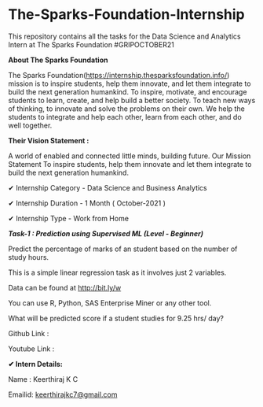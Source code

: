 # The-Sparks-Foundation-Internship

This repository contains all the tasks for the Data Science and Analytics Intern at The Sparks Foundation #GRIPOCTOBER21

**About The Sparks Foundation**

The Sparks Foundation(https://internship.thesparksfoundation.info/) mission is to inspire students, help them innovate, and let them integrate to build the next generation humankind. To inspire, motivate, and encourage students to learn, create, and help build a better society. To teach new ways of thinking, to innovate and solve the problems on their own. We help the students to integrate and help each other, learn from each other, and do well together.

**Their Vision Statement :**

A world of enabled and connected little minds, building future. Our Mission Statement To inspire students, help them innovate and let them integrate to build the next generation humankind.

✔ Internship Category - Data Science and Business Analytics

✔ Internship Duration - 1 Month ( October-2021 )

✔ Internship Type - Work from Home

***Task-1 : Prediction using Supervised ML (Level - Beginner)***

Predict the percentage of marks of an student based on the number of study hours.

This is a simple linear regression task as it involves just 2 variables.

Data can be found at http://bit.ly/w

You can use R, Python, SAS Enterprise Miner or any other tool.

What will be predicted score if a student studies for 9.25 hrs/ day?

Github Link :

Youtube Link :


**✔ Intern Details:**

Name : Keerthiraj K C

Emailid: keerthirajkc7@gmail.com

